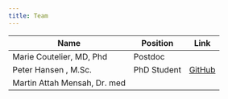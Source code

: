 ```yaml
---
title: Team
---
```



Name                                | Position        | Link
------------------------------------|-----------------|-----------------
Marie Coutelier, MD, Phd            | Postdoc         |
Peter Hansen , M.Sc.                | PhD Student     | [GitHub](https://github.com/hansenp)
Martin Attah Mensah, Dr. med        |                 | 

